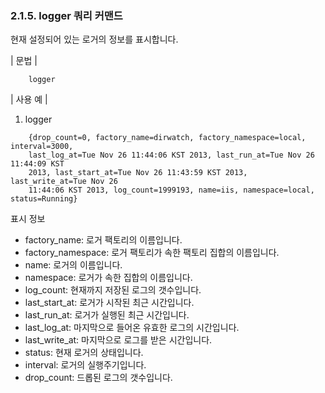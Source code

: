 ### 2.1.5. logger 쿼리 커맨드

현재 설정되어 있는 로거의 정보를 표시합니다.

\| 문법 \|

~~~
	logger
~~~

\| 사용 예 \|

1) logger

~~~
    {drop_count=0, factory_name=dirwatch, factory_namespace=local, interval=3000, 
    last_log_at=Tue Nov 26 11:44:06 KST 2013, last_run_at=Tue Nov 26 11:44:09 KST 
    2013, last_start_at=Tue Nov 26 11:43:59 KST 2013, last_write_at=Tue Nov 26 
    11:44:06 KST 2013, log_count=1999193, name=iis, namespace=local, status=Running}
~~~

표시 정보

 * factory\_name: 로거 팩토리의 이름입니다.
 * factory\_namespace: 로거 팩토리가 속한 팩토리 집합의 이름입니다.
 * name: 로거의 이름입니다.
 * namespace: 로거가 속한 집합의 이름입니다.
 * log\_count: 현재까지 저장된 로그의 갯수입니다.
 * last\_start\_at: 로거가 시작된 최근 시간입니다.
 * last\_run\_at: 로거가 실행된 최근 시간입니다.
 * last\_log\_at: 마지막으로 들어온 유효한 로그의 시간입니다.
 * last\_write\_at: 마지막으로 로그를 받은 시간입니다.
 * status: 현재 로거의 상태입니다.
 * interval: 로거의 실행주기입니다.
 * drop\_count: 드롭된 로그의 갯수입니다.
